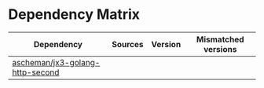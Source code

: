 # Dependency Matrix

Dependency | Sources | Version | Mismatched versions
---------- | ------- | ------- | -------------------
[ascheman/jx3-golang-http-second](https://github.com/ascheman/jx3-golang-http-second.git) |  | []() | 
